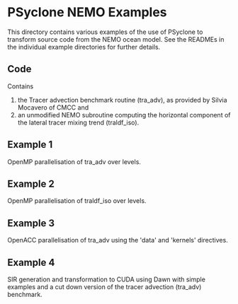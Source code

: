 <!--
BSD 3-Clause License

Copyright (c) 2018-2020, Science and Technology Facilities Council.
All rights reserved.

Redistribution and use in source and binary forms, with or without
modification, are permitted provided that the following conditions are met:

* Redistributions of source code must retain the above copyright notice, this
  list of conditions and the following disclaimer.

* Redistributions in binary form must reproduce the above copyright notice,
  this list of conditions and the following disclaimer in the documentation
  and/or other materials provided with the distribution.

* Neither the name of the copyright holder nor the names of its
  contributors may be used to endorse or promote products derived from
  this software without specific prior written permission.

THIS SOFTWARE IS PROVIDED BY THE COPYRIGHT HOLDERS AND CONTRIBUTORS
"AS IS" AND ANY EXPRESS OR IMPLIED WARRANTIES, INCLUDING, BUT NOT
LIMITED TO, THE IMPLIED WARRANTIES OF MERCHANTABILITY AND FITNESS
FOR A PARTICULAR PURPOSE ARE DISCLAIMED. IN NO EVENT SHALL THE
COPYRIGHT HOLDER OR CONTRIBUTORS BE LIABLE FOR ANY DIRECT, INDIRECT,
INCIDENTAL, SPECIAL, EXEMPLARY, OR CONSEQUENTIAL DAMAGES (INCLUDING,
BUT NOT LIMITED TO, PROCUREMENT OF SUBSTITUTE GOODS OR SERVICES;
LOSS OF USE, DATA, OR PROFITS; OR BUSINESS INTERRUPTION) HOWEVER
CAUSED AND ON ANY THEORY OF LIABILITY, WHETHER IN CONTRACT, STRICT
LIABILITY, OR TORT (INCLUDING NEGLIGENCE OR OTHERWISE) ARISING IN
ANY WAY OUT OF THE USE OF THIS SOFTWARE, EVEN IF ADVISED OF THE
POSSIBILITY OF SUCH DAMAGE.

Author A. R. Porter, STFC Daresbury Lab
Modified by R. W. Ford, STFC Daresbury Lab
-->

# PSyclone NEMO Examples

This directory contains various examples of the use of PSyclone
to transform source code from the NEMO ocean model. See the READMEs
in the individual example directories for further details.

## Code

Contains

1. the Tracer advection benchmark routine (tra_adv), as provided by
Silvia Mocavero of CMCC and
2. an unmodified NEMO subroutine computing the horizontal component of
the lateral tracer mixing trend (traldf_iso).

## Example 1

OpenMP parallelisation of tra_adv over levels.

## Example 2

OpenMP parallelisation of traldf_iso over levels.

## Example 3

OpenACC parallelisation of tra_adv using the 'data' and 'kernels'
directives.

## Example 4

SIR generation and transformation to CUDA using Dawn with simple
examples and a cut down version of the tracer advection (tra_adv)
benchmark.
